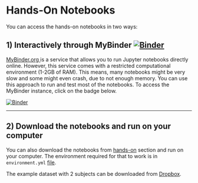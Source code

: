 # Hands-On Notebooks

You can access the hands-on notebooks in two ways:

## 1) Interactively through MyBinder [![Binder](https://mybinder.org/badge_logo.svg)](https://mybinder.org/v2/gh/dcdace/fMRI_training/90101a8fdf1d883eeceda34d18b3d61d83b8ff6a?urlpath=tree/hands-on)

[MyBinder.org ](https://mybinder.org)  is a service that allows you to run Jupyter notebooks directly online. However, this service comes with a restricted computational environment (1-2GB of RAM). This means, many notebooks might be very slow and some might even crash, due to not enough memory. You can use this approach to run and test most of the notebooks. To access the MyBinder instance, click on the badge below.

[![Binder](https://mybinder.org/badge_logo.svg)](https://mybinder.org/v2/gh/dcdace/fMRI_training/90101a8fdf1d883eeceda34d18b3d61d83b8ff6a?urlpath=tree/hands-on)

___
## 2) Download the notebooks and run on your computer
You can also download the notebooks from [hands-on](hands-on) section and run on your computer. The environment required for that to work is in `environment.yml` [file](environment.yml). 

The example dataset with 2 subjects can be downloaded from [Dropbox](https://dl.dropboxusercontent.com/s/q030cu844joczm6/FaceRecognition.zip).
